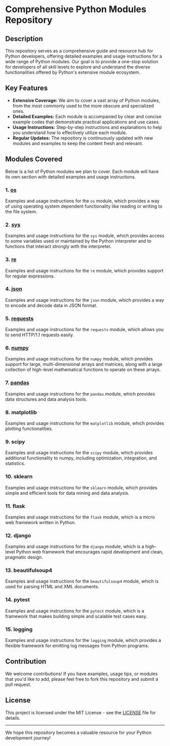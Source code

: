 # Comprehensive Python Modules Repository

## Description
This repository serves as a comprehensive guide and resource hub for Python developers, offering detailed examples and usage instructions for a wide range of Python modules. Our goal is to provide a one-stop solution for developers of all skill levels to explore and understand the diverse functionalities offered by Python's extensive module ecosystem.

## Key Features
- **Extensive Coverage:** We aim to cover a vast array of Python modules, from the most commonly used to the more obscure and specialized ones.
- **Detailed Examples:** Each module is accompanied by clear and concise example codes that demonstrate practical applications and use cases.
- **Usage Instructions:** Step-by-step instructions and explanations to help you understand how to effectively utilize each module.
- **Regular Updates:** The repository is continuously updated with new modules and examples to keep the content fresh and relevant.

## Modules Covered
Below is a list of Python modules we plan to cover. Each module will have its own section with detailed examples and usage instructions.

### 1. [os](https://github.com/justinbrianhwang/python-module/tree/main/OS)
Examples and usage instructions for the `os` module, which provides a way of using operating system dependent functionality like reading or writing to the file system.

### 2. [sys](https://github.com/justinbrianhwang/python-module/tree/main/Sys)
Examples and usage instructions for the `sys` module, which provides access to some variables used or maintained by the Python interpreter and to functions that interact strongly with the interpreter.

### 3. [re](https://github.com/justinbrianhwang/python-module/tree/main/RE)
Examples and usage instructions for the `re` module, which provides support for regular expressions.

### 4. [json](https://github.com/justinbrianhwang/python-module/tree/main/JSON)
Examples and usage instructions for the `json` module, which provides a way to encode and decode data in JSON format.

### 5. [requests](https://github.com/justinbrianhwang/python-module/tree/main/Requests)
Examples and usage instructions for the `requests` module, which allows you to send HTTP/1.1 requests easily.

### 6. [numpy](https://github.com/justinbrianhwang/python-module/blob/main/Numpy/explanation.md)
Examples and usage instructions for the `numpy` module, which provides support for large, multi-dimensional arrays and matrices, along with a large collection of high-level mathematical functions to operate on these arrays.

### 7. [pandas](https://github.com/justinbrianhwang/python-module/tree/main/Pandas)
Examples and usage instructions for the `pandas` module, which provides data structures and data analysis tools.

### 8. matplotlib
Examples and usage instructions for the `matplotlib` module, which provides plotting functionalities.

### 9. scipy
Examples and usage instructions for the `scipy` module, which provides additional functionality to numpy, including optimization, integration, and statistics.

### 10. sklearn
Examples and usage instructions for the `sklearn` module, which provides simple and efficient tools for data mining and data analysis.

### 11. flask
Examples and usage instructions for the `flask` module, which is a micro web framework written in Python.

### 12. django
Examples and usage instructions for the `django` module, which is a high-level Python web framework that encourages rapid development and clean, pragmatic design.

### 13. beautifulsoup4
Examples and usage instructions for the `beautifulsoup4` module, which is used for parsing HTML and XML documents.

### 14. pytest
Examples and usage instructions for the `pytest` module, which is a framework that makes building simple and scalable test cases easy.

### 15. logging
Examples and usage instructions for the `logging` module, which provides a flexible framework for emitting log messages from Python programs.

## Contribution
We welcome contributions! If you have examples, usage tips, or modules that you'd like to add, please feel free to fork this repository and submit a pull request.

## License
This project is licensed under the MIT License - see the [LICENSE](LICENSE) file for details.

---

We hope this repository becomes a valuable resource for your Python development journey!
